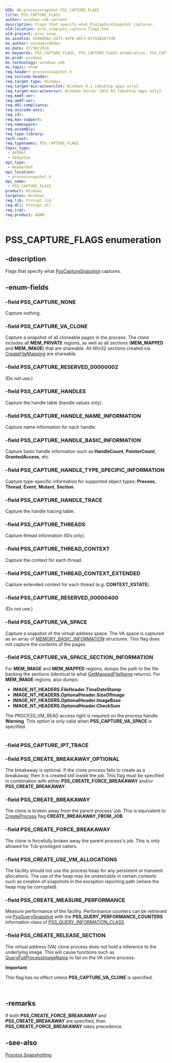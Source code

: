```yaml
---
UID: NE:processsnapshot.PSS_CAPTURE_FLAGS
title: PSS_CAPTURE_FLAGS
author: windows-sdk-content
description: Flags that specify what PssCaptureSnapshot captures.
old-location: proc_snap\pss_capture_flags.htm
old-project: proc_snap
ms.assetid: 6146DDA2-2475-45F8-86F3-65791B10743D
ms.author: windowssdkdev
ms.date: 07/30/2018
ms.keywords: PSS_CAPTURE_FLAGS, PSS_CAPTURE_FLAGS enumeration, PSS_CAPTURE_HANDLES, PSS_CAPTURE_HANDLE_BASIC_INFORMATION, PSS_CAPTURE_HANDLE_NAME_INFORMATION, PSS_CAPTURE_HANDLE_TRACE, PSS_CAPTURE_HANDLE_TYPE_SPECIFIC_INFORMATION, PSS_CAPTURE_NONE, PSS_CAPTURE_RESERVED_00000002, PSS_CAPTURE_RESERVED_00000400, PSS_CAPTURE_THREADS, PSS_CAPTURE_THREAD_CONTEXT, PSS_CAPTURE_THREAD_CONTEXT_EXTENDED, PSS_CAPTURE_VA_CLONE, PSS_CAPTURE_VA_SPACE, PSS_CAPTURE_VA_SPACE_SECTION_INFORMATION, PSS_CREATE_BREAKAWAY, PSS_CREATE_BREAKAWAY_OPTIONAL, PSS_CREATE_FORCE_BREAKAWAY, PSS_CREATE_MEASURE_PERFORMANCE, PSS_CREATE_RELEASE_SECTION, PSS_CREATE_USE_VM_ALLOCATIONS, proc_snap.pss_capture_flags, processsnapshot/PSS_CAPTURE_FLAGS, processsnapshot/PSS_CAPTURE_HANDLES, processsnapshot/PSS_CAPTURE_HANDLE_BASIC_INFORMATION, processsnapshot/PSS_CAPTURE_HANDLE_NAME_INFORMATION, processsnapshot/PSS_CAPTURE_HANDLE_TRACE, processsnapshot/PSS_CAPTURE_HANDLE_TYPE_SPECIFIC_INFORMATION, processsnapshot/PSS_CAPTURE_NONE, processsnapshot/PSS_CAPTURE_RESERVED_00000002, processsnapshot/PSS_CAPTURE_RESERVED_00000400, processsnapshot/PSS_CAPTURE_THREADS, processsnapshot/PSS_CAPTURE_THREAD_CONTEXT, processsnapshot/PSS_CAPTURE_THREAD_CONTEXT_EXTENDED, processsnapshot/PSS_CAPTURE_VA_CLONE, processsnapshot/PSS_CAPTURE_VA_SPACE, processsnapshot/PSS_CAPTURE_VA_SPACE_SECTION_INFORMATION, processsnapshot/PSS_CREATE_BREAKAWAY, processsnapshot/PSS_CREATE_BREAKAWAY_OPTIONAL, processsnapshot/PSS_CREATE_FORCE_BREAKAWAY, processsnapshot/PSS_CREATE_MEASURE_PERFORMANCE, processsnapshot/PSS_CREATE_RELEASE_SECTION, processsnapshot/PSS_CREATE_USE_VM_ALLOCATIONS
ms.prod: windows
ms.technology: windows-sdk
ms.topic: enum
req.header: processsnapshot.h
req.include-header: 
req.target-type: Windows
req.target-min-winverclnt: Windows 8.1 [desktop apps only]
req.target-min-winversvr: Windows Server 2012 R2 [desktop apps only]
req.kmdf-ver: 
req.umdf-ver: 
req.ddi-compliance: 
req.unicode-ansi: 
req.idl: 
req.max-support: 
req.namespace: 
req.assembly: 
req.type-library: 
tech.root: 
req.typenames: PSS_CAPTURE_FLAGS
topic_type:
 - APIRef
 - kbSyntax
api_type:
 - HeaderDef
api_location:
 - processsnapshot.h
api_name:
 - PSS_CAPTURE_FLAGS
product: Windows
targetos: Windows
req.lib: Prntvpt.lib
req.dll: Prntvpt.dll
req.irql: 
req.product: ADAM
---
```


# PSS_CAPTURE_FLAGS enumeration


## -description


Flags that specify what <a href="https://msdn.microsoft.com/44F2CB48-A9F6-4131-B21C-9F27A27CECD5">PssCaptureSnapshot</a> captures.


## -enum-fields




### -field PSS_CAPTURE_NONE

Capture nothing.


### -field PSS_CAPTURE_VA_CLONE

Capture a snapshot of all cloneable pages in the process. The clone includes all <b>MEM_PRIVATE</b> regions, as well as all sections (<b>MEM_MAPPED</b> and <b>MEM_IMAGE</b>) that are shareable. All Win32 sections created via <a href="https://msdn.microsoft.com/d3302183-76a0-47ec-874f-1173db353dfe">CreateFileMapping</a> are shareable.


### -field PSS_CAPTURE_RESERVED_00000002

(Do not use.)


### -field PSS_CAPTURE_HANDLES

Capture the handle table (handle values only).


### -field PSS_CAPTURE_HANDLE_NAME_INFORMATION

Capture name information for each handle.


### -field PSS_CAPTURE_HANDLE_BASIC_INFORMATION

Capture basic handle information such as <b>HandleCount</b>, <b>PointerCount</b>, <b>GrantedAccess</b>, etc.


### -field PSS_CAPTURE_HANDLE_TYPE_SPECIFIC_INFORMATION

Capture type-specific information for supported object types: <b>Process</b>, <b>Thread</b>, <b>Event</b>, <b>Mutant</b>, <b>Section.</b>


### -field PSS_CAPTURE_HANDLE_TRACE

Capture the handle tracing table.


### -field PSS_CAPTURE_THREADS

Capture thread information (IDs only).


### -field PSS_CAPTURE_THREAD_CONTEXT

Capture the context for each thread.


### -field PSS_CAPTURE_THREAD_CONTEXT_EXTENDED

Capture extended context for each thread (e.g. <b>CONTEXT_XSTATE</b>).


### -field PSS_CAPTURE_RESERVED_00000400

(Do not use.)


### -field PSS_CAPTURE_VA_SPACE

Capture a snapshot of the virtual address space. The VA space is captured as an array of <a href="https://msdn.microsoft.com/library/windows/hardware/dn957515">MEMORY_BASIC_INFORMATION</a> structures. This flag does not capture the contents of the pages.


### -field PSS_CAPTURE_VA_SPACE_SECTION_INFORMATION

For <b>MEM_IMAGE</b> and <b>MEM_MAPPED</b> regions, dumps the path to the file backing the sections (identical to what <a href="https://msdn.microsoft.com/10a2e5ab-f495-486d-8ef7-ef763716afd1">GetMappedFileName</a> returns). For <b>MEM_IMAGE</b> regions, also dumps:

<ul>
<li>
<b>IMAGE_NT_HEADERS.FileHeader.TimeDateStamp</b>

</li>
<li>
<b>IMAGE_NT_HEADERS.OptionalHeader.SizeOfImage</b>

</li>
<li>
<b>IMAGE_NT_HEADERS.OptionalHeader.ImageBase</b>

</li>
<li>
<b>IMAGE_NT_HEADERS.OptionalHeader.CheckSum</b>

</li>
</ul>
The PROCESS_VM_READ access right is required on the process handle.

<div class="alert"><b>Warning</b>  This option is only valid when <b>PSS_CAPTURE_VA_SPACE</b> is specified. </div>
<div> </div>

### -field PSS_CAPTURE_IPT_TRACE


### -field PSS_CREATE_BREAKAWAY_OPTIONAL

The breakaway is optional. If the clone process fails to create as a breakaway, then it is created still inside the job. This flag must be specified in combination with either <b>PSS_CREATE_FORCE_BREAKAWAY</b> and/or <b>PSS_CREATE_BREAKAWAY</b>.


### -field PSS_CREATE_BREAKAWAY

The clone is broken away from the parent process' job. This is equivalent to <a href="https://msdn.microsoft.com/library/windows/hardware/ff539321">CreateProcess</a> flag <b>CREATE_BREAKAWAY_FROM_JOB</b>.


### -field PSS_CREATE_FORCE_BREAKAWAY

The clone is forcefully broken away the parent process's job. This is only allowed for Tcb-privileged callers.


### -field PSS_CREATE_USE_VM_ALLOCATIONS

The facility should not use the process heap for any persistent or transient allocations. The use of the heap may be undesirable in certain contexts such as creation of snapshots in the exception reporting path (where the heap may be corrupted).


### -field PSS_CREATE_MEASURE_PERFORMANCE

Measure performance of the facility. Performance counters can be retrieved via <a href="https://msdn.microsoft.com/D9580147-28ED-4FF5-B7DB-844ACB19769F">PssQuerySnapshot</a> with the <b>PSS_QUERY_PERFORMANCE_COUNTERS</b> information class of <a href="https://msdn.microsoft.com/1C3E5BF4-5AC9-4012-B29D-49C35C0AF90B">PSS_QUERY_INFORMATION_CLASS</a>.


### -field PSS_CREATE_RELEASE_SECTION

The virtual address (VA) clone process does not hold a reference to the underlying image. This will cause functions such as <a href="https://msdn.microsoft.com/49a9d1aa-30f3-45ea-a4ec-9f55df692b8b">QueryFullProcessImageName</a> to fail on the VA clone process.

<div class="alert"><b>Important</b>  <p class="note"> This flag has no effect unless <b>PSS_CAPTURE_VA_CLONE</b> is specified.

</div>
<div> </div>

## -remarks



If both <b>PSS_CREATE_FORCE_BREAKAWAY</b> and <b>PSS_CREATE_BREAKAWAY</b> are specified, then <b>PSS_CREATE_FORCE_BREAKAWAY</b> takes precedence.




## -see-also




<a href="https://msdn.microsoft.com/1dc6fe86-3f5a-4810-8e93-a0fe309c54ee">Process Snapshotting</a>
 

 

